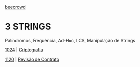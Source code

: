 [beecrowd](https://www.beecrowd.com.br/)
# 3 STRINGS
Palíndromos, Frequência, Ad-Hoc, LCS, Manipulação de Strings

[1024](/STRINGS/1024/) | [Criptografia](https://www.beecrowd.com.br/repository/UOJ_1024.html)

[1120](/STRINGS/1120/) | [Revisão de Contrato](https://www.beecrowd.com.br/repository/UOJ_1120.html)
